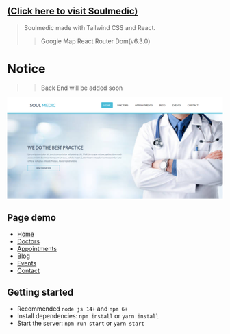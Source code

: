  

##  [(Click here to visit Soulmedic)](https://soulmedic.vercel.app/)



> Soulmedic made with Tailwind CSS and React.
>> Google Map
>> React Router Dom(v6.3.0)


# Notice
>> Back End will be added soon



![preview](public/souldemic.png)



## Page demo

- [Home](https://soulmedic.vercel.app/)
- [Doctors](https://soulmedic.vercel.app/doctors)
- [Appointments](https://soulmedic.vercel.app/appointments)
- [Blog](https://soulmedic.vercel.app/blog)
- [Events](https://soulmedic.vercel.app/events)
- [Contact](https://soulmedic.vercel.app/appointments)


## Getting started

- Recommended `node js 14+` and `npm 6+`
- Install dependencies: `npm install` or `yarn install`
- Start the server: `npm run start` or `yarn start`




